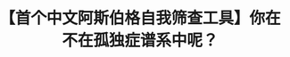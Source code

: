 ---
title: 【首个中文阿斯伯格自我筛查工具】你在不在孤独症谱系中呢？
tags: [孤独症谱系, Austim, 自闭症, ASD, Aspie]
color: success
description: 最好的阿斯伯格自我筛查测试，Aspie-quiz官方已开放中文版！
external_url: http://mp.weixin.qq.com/s?__biz=MzIyMzgyMjY5NQ==&amp;mid=2247483731&amp;idx=1&amp;sn=d5ecc739a8c417bae49a9d9beb940564&amp;chksm=e819175bdf6e9e4dbd6bd63448edfabaef3711f6699ab31c321da04853913c01f39d64e8b373&amp;scene=27#wechat_redirect
---